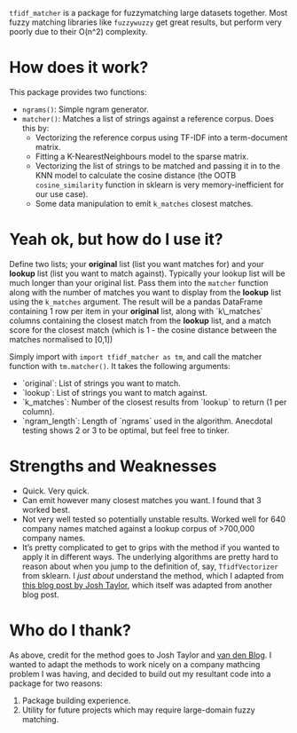 `tfidf_matcher` is a package for fuzzymatching large datasets together. Most fuzzy
matching libraries like `fuzzywuzzy` get great results, but perform very poorly
due to their O(n^2) complexity.


# How does it work?

This package provides two functions:

-   `ngrams()`: Simple ngram generator.
-   `matcher()`: Matches a list of strings against a reference corpus. Does this by:
    -   Vectorizing the reference corpus using TF-IDF into a term-document matrix.
    -   Fitting a K-NearestNeighbours model to the sparse matrix.
    -   Vectorizing the list of strings to be matched and passing it in to the KNN
        model to calculate the cosine distance (the OOTB `cosine_similarity`
        function in sklearn is very memory-inefficient for our use case).
    -   Some data manipulation to emit `k_matches` closest matches.


# Yeah ok, but how do I use it?

Define two lists; your **original** list (list you want matches for) and your
**lookup** list (list you want to match against). Typically your lookup list will
be much longer than your original list. Pass them into the `matcher` function
along with the number of matches you want to display from the **lookup** list
using the `k_matches` argument. The result will be a pandas DataFrame containing
1 row per item in your **original** list, along with \`k\\\_matches\` columns
containing the closest match from the **lookup** list, and a match score for the
closest match (which is 1 - the cosine distance between the matches normalised
to [0,1])

Simply import with `import tfidf_matcher as tm`, and call the matcher function
with `tm.matcher()`. It takes the following arguments:

-   \`original\`: List of strings you want to match.
-   \`lookup\`: List of strings you want to match against.
-   \`k\_matches\`: Number of the closest results from \`lookup\` to return (1 per column).
-   \`ngram\_length\`: Length of \`ngrams\` used in the algorithm. Anecdotal testing
    shows 2 or 3 to be optimal, but feel free to tinker.


# Strengths and Weaknesses

-   Quick. Very quick.
-   Can emit however many closest matches you want. I found that 3 worked best.
-   Not very well tested so potentially unstable results. Worked well for 640
    company names matched against a lookup corpus of >700,000 company names.
-   It&rsquo;s pretty complicated to get to grips with the method if you wanted to apply
    it in different ways. The underlying algorithms are pretty hard to reason
    about when you jump to the definition of, say, `TfidfVectorizer` from sklearn.
    I *just about* understand the method, which I adapted from [this blog post by
    Josh Taylor](https://towardsdatascience.com/fuzzy-matching-at-scale-84f2bfd0c536), which itself was adapted from another blog post.


# Who do I thank?

As above, credit for the method goes to Josh Taylor and [van den Blog](https://bergvca.github.io/). I wanted
to adapt the methods to work nicely on a company mathcing problem I was having,
and decided to build out my resultant code into a package for two reasons:

1.  Package building experience.
2.  Utility for future projects which may require large-domain fuzzy matching.


